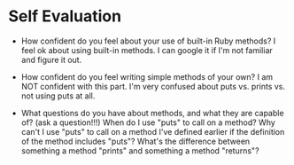 # Self Evaluation

- How confident do you feel about your use of built-in Ruby methods?
I feel ok about using built-in methods. I can google it if I'm not familiar and figure it out.

- How confident do you feel writing simple methods of your own?
I am NOT confident with this part. I'm very confused about puts vs. prints vs. not using puts at all.

- What questions do you have about methods, and what they are capable of? (ask a question!!!)
When do I use "puts" to call on a method? Why can't I use "puts" to call on a method I've defined earlier if the definition of the method includes "puts"? What's the difference between something a method "prints" and something a method "returns"? 
